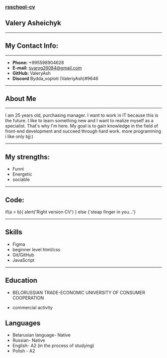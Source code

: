 ### [rsschool-cv](#)
## Valery Asheichyk

********
## My Contact Info:
**************
* **Phone:** +995598904628
* **E-mail:** svarog26084@gmail.com
* **GitHub:** ValeryAsh
* **Discord** Bydda_voploti (ValeriyAsh)#9646
**********

## About Me 
**********

I am 25 years old, purchasing manager. I want to work in IT because this is the future. I like to learn something new and I want to realize myself as a specialist. That's why I'm here. My goal is to gain knowledge in the field of front-end development and succeed through hard work.
more programming i like only bjj:)
********

## My strengths:
- Funni
- Energetic
- sociable
******

## Code:
if(a > b){
    alert('Right version CV')
} else {'steap finger in you...'}
******
## Skills

* Figma
* beginner level html/css
* Git/GitHub
* JavaScript 

********
## Education
* BELORUSSIAN TRADE-ECONOMIC UNIVERSITY OF CONSUMER COOPERATION
+ commercial activity
## Languages
* Belarusian language- Native
* Russian- Native
* English- A2 (in the process of studying)
* Polish - A2
